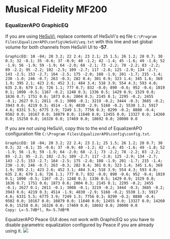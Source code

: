 # Musical Fidelity MF200
### EqualizerAPO GraphicEQ
If you are using [HeSuVi](https://sourceforge.net/projects/hesuvi/), replace contents of HeSuVi's eq file `C:\Program Files\EqualizerAPO\config\HeSuVi\eq.txt` with this line and set global volume for both channels from HeSuVi UI to **-57**.
```
GraphicEQ: 10 -84; 20 3.2; 22 2.4; 23 2.1; 25 1.5; 26 1.2; 28 0.7; 30 0.3; 32 -0.1; 35 -0.6; 37 -0.9; 40 -1.2; 42 -1.4; 45 -1.6; 49 -1.8; 52 -1.9; 56 -1.9; 59 -1.9; 64 -2.0; 68 -2.1; 73 -2.2; 78 -2.2; 83 -2.2; 89 -2.2; 95 -2.2; 102 -2.5; 109 -2.7; 117 -2.8; 125 -2.9; 134 -2.7; 143 -2.5; 153 -2.7; 164 -2.5; 175 -2.0; 188 -1.9; 201 -1.7; 215 -1.4; 230 -1.0; 246 -0.7; 263 -0.3; 282 0.4; 301 0.9; 323 1.4; 345 1.6; 369 1.9; 395 2.1; 423 2.6; 452 3.1; 484 3.4; 518 3.9; 554 4.3; 593 4.0; 635 2.8; 679 1.8; 726 1.1; 777 0.7; 832 -0.0; 890 -0.6; 952 -0.4; 1019 0.1; 1090 -0.5; 1167 -0.2; 1248 0.3; 1336 0.5; 1429 0.9; 1529 0.8; 1636 0.7; 1751 0.6; 1873 0.6; 2004 0.3; 2145 0.1; 2295 -0.2; 2455 -0.1; 2627 0.1; 2811 -0.1; 3008 -0.1; 3219 -0.2; 3444 -0.3; 3685 -0.2; 3943 0.6; 4219 0.3; 4514 -1.9; 4830 -2.9; 5168 -0.2; 5530 1.3; 5917 4.6; 6331 5.5; 6775 3.9; 7249 1.3; 7756 0.3; 8299 -0.2; 8880 -0.4; 9502 0.0; 10167 0.0; 10879 0.0; 11640 0.0; 12455 0.0; 13327 0.0; 14260 0.0; 15258 0.0; 16326 0.0; 17469 0.0; 18692 0.0; 20000 0.0
```
If you are not using HeSuVi, copy this to the end of EqualizerAPO configuration file `C:\Program Files\EqualizerAPO\config\config.txt`.
```
GraphicEQ: 10 -84; 20 3.2; 22 2.4; 23 2.1; 25 1.5; 26 1.2; 28 0.7; 30 0.3; 32 -0.1; 35 -0.6; 37 -0.9; 40 -1.2; 42 -1.4; 45 -1.6; 49 -1.8; 52 -1.9; 56 -1.9; 59 -1.9; 64 -2.0; 68 -2.1; 73 -2.2; 78 -2.2; 83 -2.2; 89 -2.2; 95 -2.2; 102 -2.5; 109 -2.7; 117 -2.8; 125 -2.9; 134 -2.7; 143 -2.5; 153 -2.7; 164 -2.5; 175 -2.0; 188 -1.9; 201 -1.7; 215 -1.4; 230 -1.0; 246 -0.7; 263 -0.3; 282 0.4; 301 0.9; 323 1.4; 345 1.6; 369 1.9; 395 2.1; 423 2.6; 452 3.1; 484 3.4; 518 3.9; 554 4.3; 593 4.0; 635 2.8; 679 1.8; 726 1.1; 777 0.7; 832 -0.0; 890 -0.6; 952 -0.4; 1019 0.1; 1090 -0.5; 1167 -0.2; 1248 0.3; 1336 0.5; 1429 0.9; 1529 0.8; 1636 0.7; 1751 0.6; 1873 0.6; 2004 0.3; 2145 0.1; 2295 -0.2; 2455 -0.1; 2627 0.1; 2811 -0.1; 3008 -0.1; 3219 -0.2; 3444 -0.3; 3685 -0.2; 3943 0.6; 4219 0.3; 4514 -1.9; 4830 -2.9; 5168 -0.2; 5530 1.3; 5917 4.6; 6331 5.5; 6775 3.9; 7249 1.3; 7756 0.3; 8299 -0.2; 8880 -0.4; 9502 0.0; 10167 0.0; 10879 0.0; 11640 0.0; 12455 0.0; 13327 0.0; 14260 0.0; 15258 0.0; 16326 0.0; 17469 0.0; 18692 0.0; 20000 0.0
Copy: L=-5.7dB*l, R=-5.7dB*R
```
EqualizerAPO Peace GUI does not work with GraphicEQ so you have to disable parametric equalization configured by Peace if you are already using it.
![](https://raw.githubusercontent.com/jaakkopasanen/AutoEq/master/results/SBAF-Serious/innerfidelity/onear/Musical%20Fidelity%20MF200/Musical%20Fidelity%20MF200.png)
